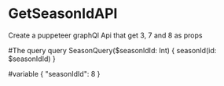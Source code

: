# GetSeasonIdAPI

Create a puppeteer graphQl Api that get 3, 7 and 8 as props

#The query
query SeasonQuery($seasonIdId: Int) {
  seasonId(id: $seasonIdId)
}

#variable
{
  "seasonIdId": 8
}

